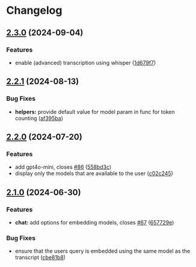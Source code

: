# Changelog

## [2.3.0](https://github.com/sudoleg/YouTubeGPT/compare/v2.2.1...v2.3.0) (2024-09-04)


### Features

* enable (advanced) transcription using whisper ([1d679f7](https://github.com/sudoleg/YouTubeGPT/commit/1d679f7fd17064fbd659fafda5813ce58abd7724))

## [2.2.1](https://github.com/sudoleg/YouTubeGPT/compare/v2.2.0...v2.2.1) (2024-08-13)


### Bug Fixes

* **helpers:** provide default value for model param in func for token counting ([af395ba](https://github.com/sudoleg/YouTubeGPT/commit/af395baabcc416eb0fa20748bedfb16113c2962d))

## [2.2.0](https://github.com/sudoleg/ytai/compare/v2.1.0...v2.2.0) (2024-07-20)


### Features

* add gpt4o-mini, closes [#86](https://github.com/sudoleg/ytai/issues/86) ([558bd3c](https://github.com/sudoleg/ytai/commit/558bd3c05bd46d60bd351b012d838236de87a6d5))
* display only the models that are available to the user ([c02c245](https://github.com/sudoleg/ytai/commit/c02c245b67b4c976fc8d01b793fda00f58963354))

## [2.1.0](https://github.com/sudoleg/ytai/compare/v2.0.0...v2.1.0) (2024-06-30)


### Features

* **chat:** add options for embedding models, closes [#67](https://github.com/sudoleg/ytai/issues/67) ([657729e](https://github.com/sudoleg/ytai/commit/657729e07797eeae7c15061fda08a7126e0fe637))


### Bug Fixes

* ensure that the users query is embedded using the same model as the transcript ([cbe81b8](https://github.com/sudoleg/ytai/commit/cbe81b8e65448781e5fd1b54ed17275027931dd6))
